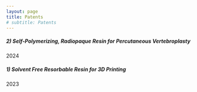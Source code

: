 ```yaml
---
layout: page
title: Patents
# subtitle: Patents
---
```



##### 2) Self-Polymerizing, Radiopaque Resin for Percutaneous Vertebroplasty  
2024  


##### 1) Solvent Free Resorbable Resin for 3D Printing  
2023   
